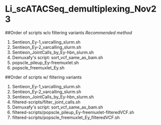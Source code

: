 # Li_scATACSeq_demultiplexing_Nov23

##Order of scripts w/o filtering variants
_Recommended method_

1. Sentieon_Ey-1_varcalling_slurm.sh
2. Sentieon_Ey-2_varcalling_slurm.sh
3. Sentieon_JointCalls_by_Ey-hbn_slurm.sh
4. Demuxafy's script: sort_vcf_same_as_bam.sh
5. popscle_pileup_Ey-freemuxlet.sh
6. popscle_freemuxlet_Ey.sh 

##Order of scripts w/ filtering variants

1. Sentieon_Ey-1_varcalling_slurm.sh
2. Sentieon_Ey-2_varcalling_slurm.sh
3. Sentieon_JointCalls_by_Ey-hbn_slurm.sh
4. filtered-scripts/filter_joint_calls.sh
5. Demuxafy's script: sort_vcf_same_as_bam.sh
6. filtered-scripts/popscle_pileup_Ey-freemuxlet-filteredVCF.sh
7. filtered-scripts/popscle_freemuxlet_Ey_filteredVCF.sh
